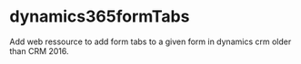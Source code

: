 # dynamics365formTabs
Add web ressource to add form tabs to a given form in dynamics crm older than CRM 2016.
